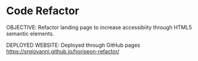 # Code Refactor

OBJECTIVE:
Refactor landing page to increase accessibiity through HTML5 semantic elements.

DEPLOYED WEBSITE:
Deployed through GitHub pages
https://srgiovanni.github.io/horiseon-refactor/
